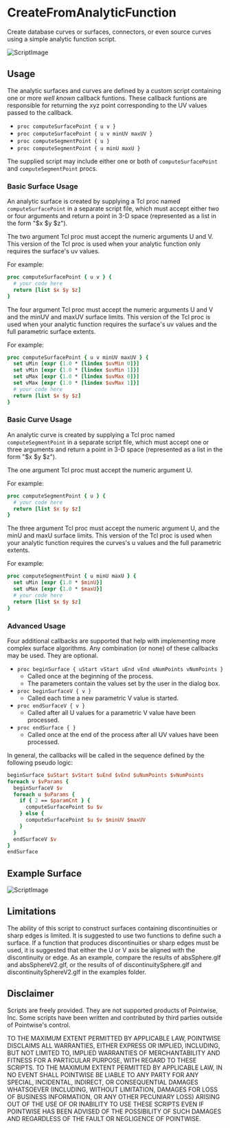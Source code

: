 # CreateFromAnalyticFunction
Create database curves or surfaces, connectors, or even source curves using a simple analytic function script.

![ScriptImage](https://raw.github.com/pointwise/CreateFromAnalyticFunction/master/TkGUI.png)

## Usage

The analytic surfaces and curves are defined by a custom script containing one or more
*well known* callback funtions. These callback funtions are responsible for returning
the xyz point corresponding to the UV values passed to the callback.

* `proc computeSurfacePoint { u v }`
* `proc computeSurfacePoint { u v minUV maxUV }`
* `proc computeSegmentPoint { u }`
* `proc computeSegmentPoint { u minU maxU }`

The supplied script may include either one or both of `computeSurfacePoint` and
`computeSegmentPoint` procs.

### Basic Surface Usage

An analytic surface is created by supplying a Tcl proc named
`computeSurfacePoint` in a separate script file, which must accept either two
or four arguments and return a point in 3-D space (represented
as a list in the form "$x $y $z").

The two argument Tcl proc must accept the numeric arguments U and V. This version of the
Tcl proc is used when your analytic function only requires the surface's uv values.

For example:
```Tcl
proc computeSurfacePoint { u v } {
  # your code here
  return [list $x $y $z]
}
```

The four argument Tcl proc must accept the numeric arguments U and V and the
minUV and maxUV surface limits. This version of the Tcl proc is used when your
analytic function requires the surface's uv values and the full parametric
surface extents.

For example:
```Tcl
proc computeSurfacePoint { u v minUV maxUV } {
  set uMin [expr {1.0 * [lindex $uvMin 0]}]
  set vMin [expr {1.0 * [lindex $uvMin 1]}]
  set uMax [expr {1.0 * [lindex $uvMax 0]}]
  set vMax [expr {1.0 * [lindex $uvMax 1]}]
  # your code here
  return [list $x $y $z]
}
```

### Basic Curve Usage

An analytic curve is created by supplying a Tcl proc named
`computeSegmentPoint` in a separate script file, which must accept
one or three arguments and return a point in 3-D space (represented
as a list in the form "$x $y $z").

The one argument Tcl proc must accept the numeric argument U.

For example:
```Tcl
proc computeSegmentPoint { u } {
  # your code here
  return [list $x $y $z]
}
```

The three argument Tcl proc must accept the numeric argument U, and the minU and
maxU surface limits. This version of the Tcl proc is used when your analytic
function requires the curves's u values and the full parametric extents.

For example:
```Tcl
proc computeSegmentPoint { u minU maxU } {
  set uMin [expr {1.0 * $minU}]
  set uMax [expr {1.0 * $maxU}]
  # your code here
  return [list $x $y $z]
}
```

### Advanced Usage

Four additional callbacks are supported that help with implementing more complex surface algorithms.
Any combination (or none) of these callbacks may be used. They are optional.

* `proc beginSurface { uStart vStart uEnd vEnd uNumPoints vNumPoints }`
  * Called once at the beginning of the process.
  * The parameters contain the values set by the user in the dialog box.
* `proc beginSurfaceV { v }`
  * Called each time a new parametric V value is started.
* `proc endSurfaceV { v }`
  * Called after all U values for a parametric V value have been processed.
* `proc endSurface { }`
  * Called once at the end of the process after all UV values have been processed.

In general, the callbacks will be called in the sequence defined by the following
pseudo logic:

```Tcl
beginSurface $uStart $vStart $uEnd $vEnd $uNumPoints $vNumPoints
foreach v $vParams {
  beginSurfaceV $v
  foreach u $uParams {
    if { 2 == $paramCnt } {
      computeSurfacePoint $u $v
    } else {
      computeSurfacePoint $u $v $minUV $maxUV
    }
  }
  endSurfaceV $v
}
endSurface
```


## Example Surface

![ScriptImage](https://raw.github.com/pointwise/CreateFromAnalyticFunction/master/TorusImage.png)

## Limitations
The ability of this script to construct surfaces containing
discontinuities or sharp edges is limited. It is suggested to use two
functions to define such a surface. If a function that produces
discontinuities or sharp edges must be used, it is suggested that either
the U or V axis be aligned with the discontinuity or edge. As an example,
compare the results of absSphere.glf and absSphereV2.glf, or the results of
of discontinuitySphere.glf and discontinuitySphereV2.glf in the examples
folder.

## Disclaimer
Scripts are freely provided. They are not supported products of
Pointwise, Inc. Some scripts have been written and contributed by third
parties outside of Pointwise's control.

TO THE MAXIMUM EXTENT PERMITTED BY APPLICABLE LAW, POINTWISE DISCLAIMS
ALL WARRANTIES, EITHER EXPRESS OR IMPLIED, INCLUDING, BUT NOT LIMITED
TO, IMPLIED WARRANTIES OF MERCHANTABILITY AND FITNESS FOR A PARTICULAR
PURPOSE, WITH REGARD TO THESE SCRIPTS. TO THE MAXIMUM EXTENT PERMITTED
BY APPLICABLE LAW, IN NO EVENT SHALL POINTWISE BE LIABLE TO ANY PARTY
FOR ANY SPECIAL, INCIDENTAL, INDIRECT, OR CONSEQUENTIAL DAMAGES
WHATSOEVER (INCLUDING, WITHOUT LIMITATION, DAMAGES FOR LOSS OF BUSINESS
INFORMATION, OR ANY OTHER PECUNIARY LOSS) ARISING OUT OF THE USE OF OR
INABILITY TO USE THESE SCRIPTS EVEN IF POINTWISE HAS BEEN ADVISED OF THE
POSSIBILITY OF SUCH DAMAGES AND REGARDLESS OF THE FAULT OR NEGLIGENCE OF
POINTWISE.
	 

